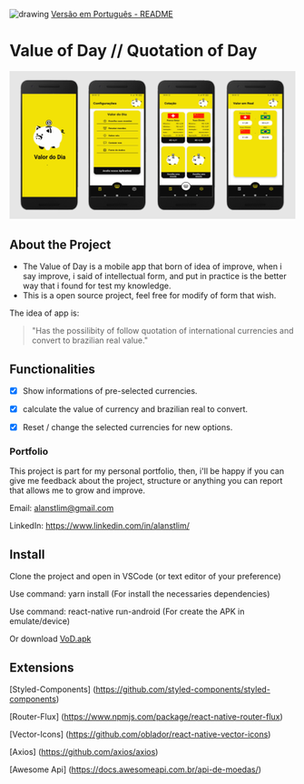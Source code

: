 <img src="https://upload.wikimedia.org/wikipedia/en/thumb/0/05/Flag_of_Brazil.svg/1200px-Flag_of_Brazil.svg.png" alt="drawing" width="20"/> [Versão em Português - README](https://github.com/alanstlim/valordodia/blob/main/README.md)
# Value of Day // Quotation of Day

<img src="https://github.com/alanstlim/valordodia/blob/main/Screens.png" alt="drawing" width="700"/>

## About the Project
* The Value of Day is a mobile app that born of idea of improve, when i say improve, i said of intellectual form, and put in practice is the better way that i found for test my knowledge.
* This is a open source project, feel free for modify of form that wish.

The idea of app is:

>"Has the possilibity of follow quotation of international currencies and convert to brazilian real value."

## Functionalities
- [x] Show informations of pre-selected currencies.
  
- [x] calculate the value of currency and brazilian real to convert.

- [x] Reset / change the selected currencies for new options.


### Portfolio

This project is part for my personal portfolio, then, i'll be happy if you can give me feedback about the project, structure or anything you can report that allows me to grow and improve.

Email: alanstlim@gmail.com

LinkedIn: https://www.linkedin.com/in/alanstlim/


## Install

Clone the project and open in VSCode (or text editor of your preference)

Use command: yarn install (For install the necessaries dependencies)

Use command: react-native run-android (For create the APK in emulate/device)

Or download [VoD.apk](https://drive.google.com/file/d/1IqSqf9uhvPhGRxWJBoaGXyU4xyQr_hgQ/view?usp=sharing)

## Extensions
[Styled-Components] (https://github.com/styled-components/styled-components)

[Router-Flux] (https://www.npmjs.com/package/react-native-router-flux)

[Vector-Icons] (https://github.com/oblador/react-native-vector-icons)

[Axios] (https://github.com/axios/axios)

[Awesome Api] (https://docs.awesomeapi.com.br/api-de-moedas/)
